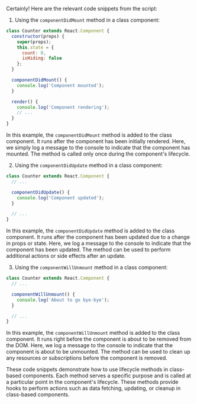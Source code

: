 Certainly! Here are the relevant code snippets from the script:

1. Using the `componentDidMount` method in a class component:
```javascript
class Counter extends React.Component {
  constructor(props) {
    super(props);
    this.state = {
      count: 0,
      isHiding: false
    };
  }

  componentDidMount() {
    console.log('Component mounted');
  }

  render() {
    console.log('Component rendering');
    // ...
  }
}
```

In this example, the `componentDidMount` method is added to the class component. It runs after the component has been initially rendered. Here, we simply log a message to the console to indicate that the component has mounted. The method is called only once during the component's lifecycle.

2. Using the `componentDidUpdate` method in a class component:
```javascript
class Counter extends React.Component {
  // ...

  componentDidUpdate() {
    console.log('Component updated');
  }

  // ...
}
```

In this example, the `componentDidUpdate` method is added to the class component. It runs after the component has been updated due to a change in props or state. Here, we log a message to the console to indicate that the component has been updated. The method can be used to perform additional actions or side effects after an update.

3. Using the `componentWillUnmount` method in a class component:
```javascript
class Counter extends React.Component {
  // ...

  componentWillUnmount() {
    console.log('About to go bye-bye');
  }

  // ...
}
```

In this example, the `componentWillUnmount` method is added to the class component. It runs right before the component is about to be removed from the DOM. Here, we log a message to the console to indicate that the component is about to be unmounted. The method can be used to clean up any resources or subscriptions before the component is removed.

These code snippets demonstrate how to use lifecycle methods in class-based components. Each method serves a specific purpose and is called at a particular point in the component's lifecycle. These methods provide hooks to perform actions such as data fetching, updating, or cleanup in class-based components.